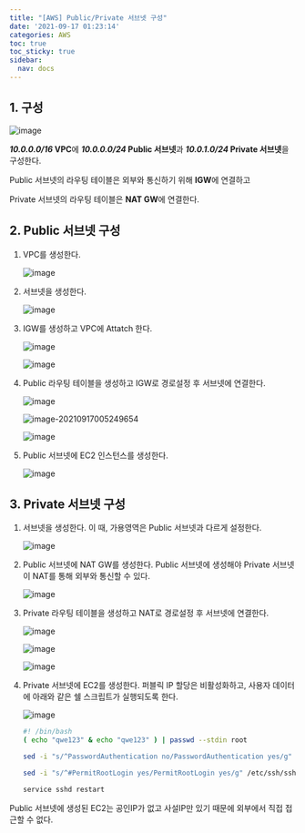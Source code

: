 ```yaml
---
title: "[AWS] Public/Private 서브넷 구성"
date: '2021-09-17 01:23:14'
categories: AWS
toc: true
toc_sticky: true
sidebar:
  nav: docs
---
```

## 1. 구성

![image](https://user-images.githubusercontent.com/60495897/133650656-f5b17227-ad51-432f-917c-f411b8baa695.png)

***10.0.0.0/16* VPC**에 ***10.0.0.0/24* Public 서브넷**과 ***10.0.1.0/24* Private 서브넷**을 구성한다.

Public 서브넷의 라우팅 테이블은 외부와 통신하기 위해 **IGW**에 연결하고

Private 서브넷의 라우팅 테이블은 **NAT GW**에 연결한다.



## 2. Public 서브넷 구성

1) VPC를 생성한다.

   ![image](https://user-images.githubusercontent.com/60495897/133643153-193a46fa-ec54-4272-a56b-8e3220ff208e.png)



2) 서브넷을 생성한다.

   ![image](https://user-images.githubusercontent.com/60495897/133644034-5ebdfd29-b85b-4f8e-a492-2b0240f0136e.png)



3) IGW를 생성하고 VPC에 Attatch 한다.

   ![image](https://user-images.githubusercontent.com/60495897/133643429-127d9806-ba00-4999-bdfb-632c3c43dcaa.png)

   ![image](https://user-images.githubusercontent.com/60495897/133643653-e2f237cf-54ea-4499-9956-8a534403cbec.png)



4) Public 라우팅 테이블을 생성하고 IGW로 경로설정 후 서브넷에 연결한다.

   ![image](https://user-images.githubusercontent.com/60495897/133644567-a708a53c-9074-4fb4-a86c-bc55d3d8ca67.png)

   ![image-20210917005249654](C:\Users\lewis\AppData\Roaming\Typora\typora-user-images\image-20210917005249654.png)

   ![image](https://user-images.githubusercontent.com/60495897/133644813-e389525c-d5da-4680-a466-db17ad973368.png)



6) Public 서브넷에 EC2 인스턴스를 생성한다.

   ![image](https://user-images.githubusercontent.com/60495897/133645172-2be95001-b571-469f-8029-b75bcc3df233.png)



## 3. Private 서브넷 구성

1) 서브넷을 생성한다. 이 때, 가용영역은 Public 서브넷과 다르게 설정한다.

   ![image](https://user-images.githubusercontent.com/60495897/133648608-c5aa86fa-fbc1-465e-a8d9-5f72b6d36e10.png)



2) Public 서브넷에 NAT GW를 생성한다. Public 서브넷에 생성해야 Private 서브넷이 NAT를 통해 외부와 통신할 수 있다.

   ![image](https://user-images.githubusercontent.com/60495897/133646121-59a96010-59fd-479a-b0cd-ce3c09523398.png)



3) Private 라우팅 테이블을 생성하고 NAT로 경로설정 후 서브넷에 연결한다.

   ![image](https://user-images.githubusercontent.com/60495897/133646556-5f2383bd-eb46-4af3-9e0e-e3dce7361967.png)

   ![image](https://user-images.githubusercontent.com/60495897/133646785-97ba6a15-574a-43cf-98b2-8d5e4706b45f.png)

   ![image](https://user-images.githubusercontent.com/60495897/133646867-67e96747-cee3-4173-84a0-380ac57c9f3b.png)



4) Private 서브넷에 EC2를 생성한다. 퍼블릭 IP 할당은 비활성화하고, 사용자 데이터에 아래와 같은 쉘 스크립트가 실행되도록 한다.

   ![image](https://user-images.githubusercontent.com/60495897/133649013-defb3a22-85e8-47ce-9284-00ea00ec81b4.png)

   ```bash
   #! /bin/bash 
   ( echo "qwe123" & echo "qwe123" ) | passwd --stdin root 
   
   sed -i "s/^PasswordAuthentication no/PasswordAuthentication yes/g" /etc/ssh/sshd_config 
   
   sed -i "s/^#PermitRootLogin yes/PermitRootLogin yes/g" /etc/ssh/sshd_config
   
   service sshd restart
   ```

   

Public 서브넷에 생성된 EC2는 공인IP가 없고 사설IP만 있기 때문에 외부에서 직접 접근할 수 없다. 

